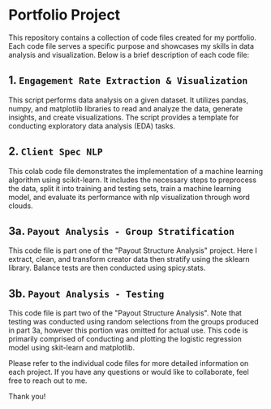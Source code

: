 # Portfolio Project

This repository contains a collection of code files created for my portfolio. Each code file serves a specific purpose and showcases my skills in data analysis and visualization. Below is a brief description of each code file:

## 1. `Engagement Rate Extraction & Visualization`

This script performs data analysis on a given dataset. It utilizes pandas, numpy, and matplotlib libraries to read and analyze the data, generate insights, and create visualizations. The script provides a template for conducting exploratory data analysis (EDA) tasks.

## 2. `Client Spec NLP`

This colab code file demonstrates the implementation of a machine learning algorithm using scikit-learn. It includes the necessary steps to preprocess the data, split it into training and testing sets, train a machine learning model, and evaluate its performance with nlp visualization through word clouds. 

## 3a. `Payout Analysis - Group Stratification`

This code file is part one of the "Payout Structure Analysis" project. Here I extract, clean, and transform creator data then stratify using the sklearn library. Balance tests are then conducted using spicy.stats. 

## 3b. `Payout Analysis - Testing`

This code file is part two of the "Payout Structure Analysis". Note that testing was conducted using random selections from the groups produced in part 3a, however this portion was omitted for actual use. This code is primarily comprised of conducting and plotting the logistic regression model using skit-learn and matplotlib.

Please refer to the individual code files for more detailed information on each project. If you have any questions or would like to collaborate, feel free to reach out to me.

Thank you!

